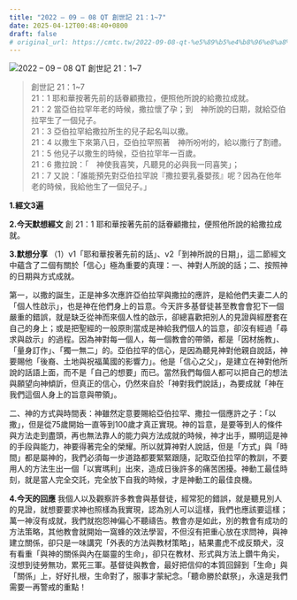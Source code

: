 ```yaml
---
title: "2022 – 09 – 08 QT 創世記 21：1~7"
date: 2025-04-12T00:48:40+0800
draft: false
# original_url: https://cmtc.tw/2022-09-08-qt-%e5%89%b5%e4%b8%96%e8%a8%98-21%ef%bc%9a17
---
```


![2022 – 09 – 08 QT 創世記 21：1\~7](/images/qt.jpg  "2022 – 09 – 08 QT 創世記 21：1\~7")

> 創世記 21：1\~7  
> 21：1 耶和華按著先前的話眷顧撒拉，便照他所說的給撒拉成就。  
> 21：2 當亞伯拉罕年老的時候，撒拉懷了孕；到　神所說的日期，就給亞伯拉罕生了一個兒子。  
> 21：3 亞伯拉罕給撒拉所生的兒子起名叫以撒。  
> 21：4 以撒生下來第八日，亞伯拉罕照著　神所吩咐的，給以撒行了割禮。  
> 21：5 他兒子以撒生的時候，亞伯拉罕年一百歲。  
> 21：6 撒拉說：「　神使我喜笑，凡聽見的必與我一同喜笑」；  
> 21：7 又說：「誰能預先對亞伯拉罕說『撒拉要乳養嬰孩』呢？因為在他年老的時候，我給他生了一個兒子。」

**1.經文3遍**

**2.今天默想經文**
創 21：1 耶和華按著先前的話眷顧撒拉，便照他所說的給撒拉成就。

**3.默想分享**
（1）v1「耶和華按著先前的話」、v2「到神所說的日期」，這二節經文中蘊含了二個有關於「信心」極為重要的真理：一、神對人所說的話；二、按照神的日期與方式成就。

第一，以撒的誕生，正是神多次應許亞伯拉罕與撒拉的應許，是給他們夫妻二人的「個人性啟示」，也是神在他們身上的旨意。今天許多基督徒甚至教會會犯下一個嚴重的錯誤，就是缺乏從神而來個人性的啟示，卻總喜歡把別人的見證與經歷套在自己的身上；或是把聖經的一般原則當成是神給我們個人的旨意，卻沒有經過「尋求與啟示」的過程。因為神對每一個人，每一個教會的帶領，都是「因材施教」、「量身訂作」、「獨一無二」的。亞伯拉罕的信心，是因為聽見神對他親自說話，神要賜他「後裔、土地與祝福萬國的影響力」。他是「信心之父」，是建立在神對他所說的話語上面，而不是「自己的想要」而已。當然我們每個人都可以把自己的想法與願望向神傾訢，但真正的信心，仍然來自於「神對我們說話」，為要成就「神在我們這個人身上的旨意與帶領」。

二、神的方式與時間表：神雖然定意要賜給亞伯拉罕、撒拉一個應許之子：「以撒」，但是從75歲開始一直等到100歲才真正實現。神的旨意，是要等到人的條件與方法走到盡頭，再也無法靠人的能力與方法成就的時候，神才出手，顯明這是神的手段與能力，神要得著完全的榮耀。所以就算神對人說話，但是「方式」與「時間」都是屬神的，我們必須每一步道路都要緊緊跟隨，記取亞伯拉罕的教訓，不要用人的方法生出一個「以實瑪利」出來，造成日後許多的痛苦困擾。神動工最佳時刻，就是當人完全交託，完全放下自我的時候，才是神動工的最佳良機。

**4.今天的回應**
我個人以及觀察許多教會與基督徒，經常犯的錯誤，就是聽見別人的見證，就想要要求神也照樣為我實現，認為別人可以這樣，我們也應該要這樣；萬一神沒有成就，我們就抱怨神偏心不聽禱告。教會亦是如此，別的教會有成功的方法策略，其他教會就開始一窩蜂的效法學習，不但沒有把重心放在求問神，與神建立關係，卻只是一味講究「外表的方法與教材策略」，結果畫虎不成反類犬，沒有看重「與神的關係與內在屬靈的生命」，卻只在教材、形式與方法上鑽牛角尖，沒想到徒勞無功，累死三軍。基督徒與教會，最好把信仰的本質回歸到「生命」與「關係」上，好好扎根，生命對了，服事才蒙紀念。「聽命勝於獻祭」，永遠是我們需要一再警戒的重點！
